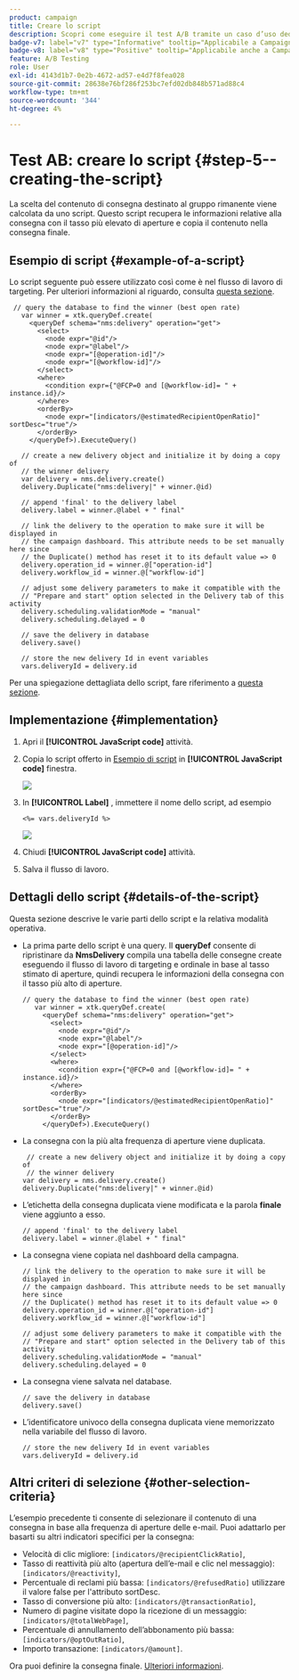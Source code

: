```yaml
---
product: campaign
title: Creare lo script
description: Scopri come eseguire il test A/B tramite un caso d’uso dedicato
badge-v7: label="v7" type="Informative" tooltip="Applicabile a Campaign Classic v7"
badge-v8: label="v8" type="Positive" tooltip="Applicabile anche a Campaign v8"
feature: A/B Testing
role: User
exl-id: 4143d1b7-0e2b-4672-ad57-e4d7f8fea028
source-git-commit: 28638e76bf286f253bc7efd02db848b571ad88c4
workflow-type: tm+mt
source-wordcount: '344'
ht-degree: 4%

---
```


# Test AB: creare lo script {#step-5--creating-the-script}


La scelta del contenuto di consegna destinato al gruppo rimanente viene calcolata da uno script. Questo script recupera le informazioni relative alla consegna con il tasso più elevato di aperture e copia il contenuto nella consegna finale.

## Esempio di script {#example-of-a-script}

Lo script seguente può essere utilizzato così come è nel flusso di lavoro di targeting. Per ulteriori informazioni al riguardo, consulta [questa sezione](#implementation).

```
 // query the database to find the winner (best open rate)
   var winner = xtk.queryDef.create(
     <queryDef schema="nms:delivery" operation="get">
       <select>
         <node expr="@id"/>
         <node expr="@label"/>
         <node expr="[@operation-id]"/>
         <node expr="[@workflow-id]"/>
       </select>
       <where>
         <condition expr={"@FCP=0 and [@workflow-id]= " + instance.id}/>
       </where>
       <orderBy>
         <node expr="[indicators/@estimatedRecipientOpenRatio]" sortDesc="true"/>
       </orderBy>
     </queryDef>).ExecuteQuery()
   
   // create a new delivery object and initialize it by doing a copy of
   // the winner delivery
   var delivery = nms.delivery.create()
   delivery.Duplicate("nms:delivery|" + winner.@id)

   // append 'final' to the delivery label
   delivery.label = winner.@label + " final"

   // link the delivery to the operation to make sure it will be displayed in
   // the campaign dashboard. This attribute needs to be set manually here since 
   // the Duplicate() method has reset it to its default value => 0
   delivery.operation_id = winner.@["operation-id"]
   delivery.workflow_id = winner.@["workflow-id"]

   // adjust some delivery parameters to make it compatible with the 
   // "Prepare and start" option selected in the Delivery tab of this activity
   delivery.scheduling.validationMode = "manual"
   delivery.scheduling.delayed = 0
 
   // save the delivery in database
   delivery.save()
 
   // store the new delivery Id in event variables
   vars.deliveryId = delivery.id
```

Per una spiegazione dettagliata dello script, fare riferimento a [questa sezione](#details-of-the-script).

## Implementazione {#implementation}

1. Apri il **[!UICONTROL JavaScript code]** attività.
1. Copia lo script offerto in [Esempio di script](#example-of-a-script) in **[!UICONTROL JavaScript code]** finestra.

   ![](assets/use_case_abtesting_configscript_002.png)

1. In **[!UICONTROL Label]** , immettere il nome dello script, ad esempio

   ```
   <%= vars.deliveryId %>
   ```

   ![](assets/use_case_abtesting_configscript_003.png)

1. Chiudi **[!UICONTROL JavaScript code]** attività.
1. Salva il flusso di lavoro.

## Dettagli dello script {#details-of-the-script}

Questa sezione descrive le varie parti dello script e la relativa modalità operativa.

* La prima parte dello script è una query. Il **queryDef** consente di ripristinare da **NmsDelivery** compila una tabella delle consegne create eseguendo il flusso di lavoro di targeting e ordinale in base al tasso stimato di aperture, quindi recupera le informazioni della consegna con il tasso più alto di aperture.

  ```
  // query the database to find the winner (best open rate)
     var winner = xtk.queryDef.create(
       <queryDef schema="nms:delivery" operation="get">
         <select>
           <node expr="@id"/>
           <node expr="@label"/>
           <node expr="[@operation-id]"/>
         </select>
         <where>
           <condition expr={"@FCP=0 and [@workflow-id]= " + instance.id}/>
         </where>
         <orderBy>
           <node expr="[indicators/@estimatedRecipientOpenRatio]" sortDesc="true"/>
         </orderBy>
       </queryDef>).ExecuteQuery()
  ```

* La consegna con la più alta frequenza di aperture viene duplicata.

  ```
   // create a new delivery object and initialize it by doing a copy of
   // the winner delivery
  var delivery = nms.delivery.create()
  delivery.Duplicate("nms:delivery|" + winner.@id)
  ```

* L’etichetta della consegna duplicata viene modificata e la parola **finale** viene aggiunto a esso.

  ```
  // append 'final' to the delivery label
  delivery.label = winner.@label + " final"
  ```

* La consegna viene copiata nel dashboard della campagna.

  ```
  // link the delivery to the operation to make sure it will be displayed in
  // the campaign dashboard. This attribute needs to be set manually here since 
  // the Duplicate() method has reset it to its default value => 0
  delivery.operation_id = winner.@["operation-id"]
  delivery.workflow_id = winner.@["workflow-id"]
  ```

  ```
  // adjust some delivery parameters to make it compatible with the 
  // "Prepare and start" option selected in the Delivery tab of this activity
  delivery.scheduling.validationMode = "manual"
  delivery.scheduling.delayed = 0
  ```

* La consegna viene salvata nel database.

  ```
  // save the delivery in database
  delivery.save()
  ```

* L’identificatore univoco della consegna duplicata viene memorizzato nella variabile del flusso di lavoro.

  ```
  // store the new delivery Id in event variables
  vars.deliveryId = delivery.id
  ```

## Altri criteri di selezione {#other-selection-criteria}

L’esempio precedente ti consente di selezionare il contenuto di una consegna in base alla frequenza di aperture delle e-mail. Puoi adattarlo per basarti su altri indicatori specifici per la consegna:

* Velocità di clic migliore: `[indicators/@recipientClickRatio]`,
* Tasso di reattività più alto (apertura dell’e-mail e clic nel messaggio): `[indicators/@reactivity]`,
* Percentuale di reclami più bassa: `[indicators/@refusedRatio]` utilizzare il valore false per l&#39;attributo sortDesc.
* Tasso di conversione più alto: `[indicators/@transactionRatio]`,
* Numero di pagine visitate dopo la ricezione di un messaggio: `[indicators/@totalWebPage]`,
* Percentuale di annullamento dell’abbonamento più bassa: `[indicators/@optOutRatio]`,
* Importo transazione: `[indicators/@amount]`.

Ora puoi definire la consegna finale. [Ulteriori informazioni](a-b-testing-uc-final-delivery.md).

